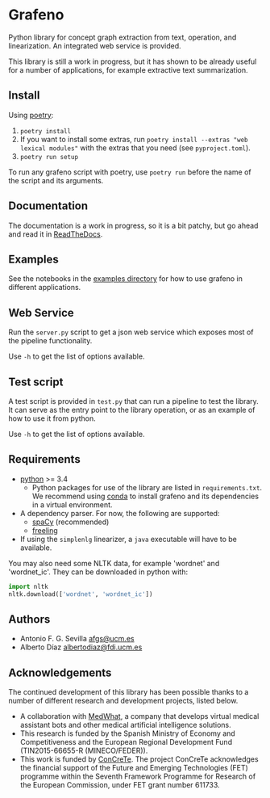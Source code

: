 Grafeno
=======

Python library for concept graph extraction from text, operation, and
linearization. An integrated web service is provided.

This library is still a work in progress, but it has shown to be already useful
for a number of applications, for example extractive text summarization.

Install
-------

Using [poetry](https://python-poetry.org/):

1. `poetry install`
2. If you want to install some extras, run `poetry install --extras "web lexical
   modules"` with the extras that you need (see `pyproject.toml`).
3. `poetry run setup`

To run any grafeno script with poetry, use `poetry run` before the name of the
script and its arguments.

Documentation
-------------
The documentation is a work in progress, so it is a bit patchy, but go ahead and
read it in [ReadTheDocs](http://grafeno.readthedocs.io/en/latest/).

Examples
--------
See the notebooks in the [examples directory](docs/_examples) for how to use grafeno
in different applications.

Web Service
-----------
Run the `server.py` script to get a json web service which exposes most of the
pipeline functionality.

Use `-h` to get the list of options available.

Test script
-----------
A test script is provided in `test.py` that can run a pipeline to test the
library. It can serve as the entry point to the library operation, or as an
example of how to use it from python.

Use `-h` to get the list of options available.

Requirements
------------
- [python](https://www.python.org/) >= 3.4
    - Python packages for use of the library are listed in `requirements.txt`.
      We recommend using [conda](https://conda.io/docs/) to install grafeno and
      its dependencies in a virtual environment.
- A dependency parser. For now, the following are supported:
    - [spaCy](https://spacy.io/) (recommended)
    - [freeling](http://nlp.lsi.upc.edu/freeling/node/1)
- If using the `simplenlg` linearizer, a `java` executable will have to be
  available.

You may also need some NLTK data, for example 'wordnet' and 'wordnet_ic'. They
can be downloaded in python with:
```python
import nltk
nltk.download(['wordnet', 'wordnet_ic'])
```

Authors
-------
- Antonio F. G. Sevilla <afgs@ucm.es>
- Alberto Díaz <albertodiaz@fdi.ucm.es>

Acknowledgements
----------------
The continued development of this library has been possible thanks to a number
of different research and development projects, listed below.

- A collaboration with [MedWhat](https://medwhat.com/), a company that develops
  virtual medical assistant bots and other medical artificial intelligence
  solutions.
- This research is funded by the Spanish Ministry of Economy and Competitiveness
  and the European Regional Development Fund (TIN2015-66655-R (MINECO/FEDER)).
- This work is funded by [ConCreTe](http://nil.fdi.ucm.es/?q=node/780). The project ConCreTe acknowledges the
  financial support of the Future and Emerging Technologies (FET) programme
  within the Seventh Framework Programme for Research of the European
  Commission, under FET grant number 611733.
